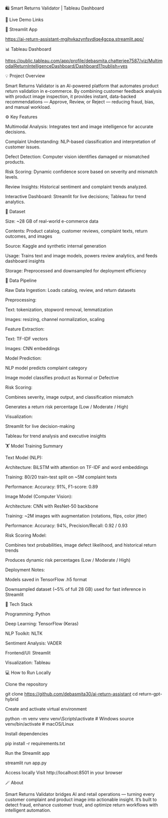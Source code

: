 🛍️ Smart Returns Validator | Tableau Dashboard

🚀 Live Demo Links

🔗 Streamlit App

https://ai-return-assistant-mgjhvkazynfsvdlqe4gcpa.streamlit.app/

📊 Tableau Dashboard 

https://public.tableau.com/app/profile/debasmita.chatterjee7587/viz/MultimodalReturnIntelligenceDashboard/Dashboard1?publish=yes

💡 Project Overview

Smart Returns Validator is an AI-powered platform that automates product return validation in e-commerce. By combining customer feedback analysis with product image inspection, it provides instant, data-backed recommendations — Approve, Review, or Reject — reducing fraud, bias, and manual workload.

⚙️ Key Features

Multimodal Analysis: Integrates text and image intelligence for accurate decisions.

Complaint Understanding: NLP-based classification and interpretation of customer issues.

Defect Detection: Computer vision identifies damaged or mismatched products.

Risk Scoring: Dynamic confidence score based on severity and mismatch levels.

Review Insights: Historical sentiment and complaint trends analyzed.

Interactive Dashboard: Streamlit for live decisions; Tableau for trend analytics.

💾 Dataset

Size: ~28 GB of real-world e-commerce data

Contents: Product catalog, customer reviews, complaint texts, return outcomes, and images

Source: Kaggle and synthetic internal generation

Usage: Trains text and image models, powers review analytics, and feeds dashboard insights

Storage: Preprocessed and downsampled for deployment efficiency

🔄 Data Pipeline

Raw Data Ingestion: Loads catalog, review, and return datasets

Preprocessing:

Text: tokenization, stopword removal, lemmatization

Images: resizing, channel normalization, scaling

Feature Extraction:

Text: TF-IDF vectors

Images: CNN embeddings

Model Prediction:

NLP model predicts complaint category

Image model classifies product as Normal or Defective

Risk Scoring:

Combines severity, image output, and classification mismatch

Generates a return risk percentage (Low / Moderate / High)

Visualization:

Streamlit for live decision-making

Tableau for trend analysis and executive insights

🏋️ Model Training Summary

Text Model (NLP):

Architecture: BiLSTM with attention on TF-IDF and word embeddings

Training: 80/20 train-test split on ~5M complaint texts

Performance: Accuracy: 91%, F1-score: 0.89

Image Model (Computer Vision):

Architecture: CNN with ResNet-50 backbone

Training: ~2M images with augmentation (rotations, flips, color jitter)

Performance: Accuracy: 94%, Precision/Recall: 0.92 / 0.93

Risk Scoring Model:

Combines text probabilities, image defect likelihood, and historical return trends

Produces dynamic risk percentages (Low / Moderate / High)

Deployment Notes:

Models saved in TensorFlow .h5 format

Downsampled dataset (~5% of full 28 GB) used for fast inference in Streamlit

🧰 Tech Stack

Programming: Python

Deep Learning: TensorFlow (Keras)

NLP Toolkit: NLTK

Sentiment Analysis: VADER

Frontend/UI: Streamlit

Visualization: Tableau

💻 How to Run Locally

Clone the repository

git clone https://github.com/debasmita30/ai-return-assistant
cd return-gpt-hybrid


Create and activate virtual environment

python -m venv venv
venv\Scripts\activate  # Windows
source venv/bin/activate  # macOS/Linux


Install dependencies

pip install -r requirements.txt


Run the Streamlit app

streamlit run app.py


Access locally
Visit http://localhost:8501 in your browser

🪄 About

Smart Returns Validator bridges AI and retail operations — turning every customer complaint and product image into actionable insight. It’s built to detect fraud, enhance customer trust, and optimize return workflows with intelligent automation.
